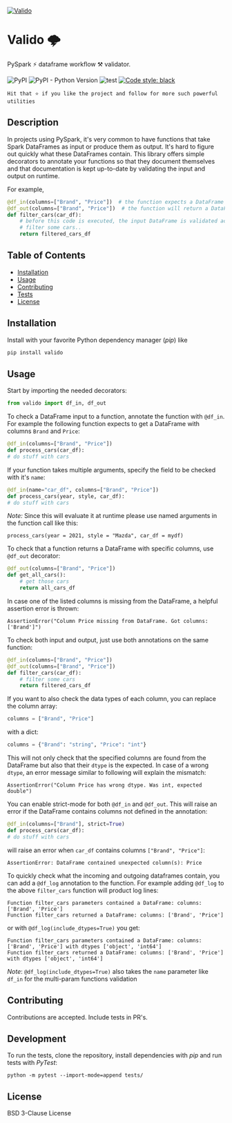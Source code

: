 <a href="https://ibb.co/gZdDQ7S"><img src="https://i.ibb.co/d4tQXcP/Valido.png" alt="Valido" border="0"></a>

# Valido 🌩  

PySpark ⚡ dataframe workflow ⚒ validator. 

![PyPI](https://img.shields.io/pypi/v/valido)
![PyPI - Python Version](https://img.shields.io/pypi/pyversions/valido)
![test](https://github.com/Spratiher9/Valido/workflows/Valido/badge.svg)
[![Code style: black](https://img.shields.io/badge/code%20style-black-000000.svg)](https://github.com/psf/black)

`Hit that ⭐ if you like the project and follow for more such powerful utilities`

## Description

In projects using PySpark, it's very common to have functions that take Spark DataFrames as input or produce them as
output. It's hard to figure out quickly what these DataFrames contain. This library offers simple decorators to annotate
your functions so that they document themselves and that documentation is kept up-to-date by validating the input and
output on runtime.

For example,

```python
@df_in(columns=["Brand", "Price"])  # the function expects a DataFrame as input parameter with columns Brand and Price
@df_out(columns=["Brand", "Price"])  # the function will return a DataFrame with columns Brand and Price
def filter_cars(car_df):
    # before this code is executed, the input DataFrame is validated according to the above decorator
    # filter some cars..
    return filtered_cars_df
```

## Table of Contents

* [Installation](#installation)
* [Usage](#usage)
* [Contributing](#contributing)
* [Tests](#tests)
* [License](#license)

## Installation

Install with your favorite Python dependency manager (_pip_) like

```sh
pip install valido
```

## Usage

Start by importing the needed decorators:

```python
from valido import df_in, df_out
```

To check a DataFrame input to a function, annotate the function with `@df_in`. For example the following function
expects to get a DataFrame with columns `Brand` and `Price`:

```python
@df_in(columns=["Brand", "Price"])
def process_cars(car_df):
# do stuff with cars
```

If your function takes multiple arguments, specify the field to be checked with it's `name`:

```python
@df_in(name="car_df", columns=["Brand", "Price"])
def process_cars(year, style, car_df):
# do stuff with cars
```

_Note:_
Since this will evaluate it at runtime please use named arguments in the function call like this:
```
process_cars(year = 2021, style = "Mazda", car_df = mydf)
```

To check that a function returns a DataFrame with specific columns, use `@df_out` decorator:

```python
@df_out(columns=["Brand", "Price"])
def get_all_cars():
    # get those cars
    return all_cars_df
```

In case one of the listed columns is missing from the DataFrame, a helpful assertion error is thrown:

```shell
AssertionError("Column Price missing from DataFrame. Got columns: ['Brand']")
```

To check both input and output, just use both annotations on the same function:

```python
@df_in(columns=["Brand", "Price"])
@df_out(columns=["Brand", "Price"])
def filter_cars(car_df):
    # filter some cars
    return filtered_cars_df
```

If you want to also check the data types of each column, you can replace the column array:

```python
columns = ["Brand", "Price"]
```

with a dict:

```python
columns = {"Brand": "string", "Price": "int"}
```

This will not only check that the specified columns are found from the DataFrame but also that their `dtype` is the
expected. In case of a wrong `dtype`, an error message similar to following will explain the mismatch:

```shell
AssertionError("Column Price has wrong dtype. Was int, expected double")
```

You can enable strict-mode for both `@df_in` and `@df_out`. This will raise an error if the DataFrame contains columns
not defined in the annotation:

```python
@df_in(columns=["Brand"], strict=True)
def process_cars(car_df):
# do stuff with cars
```

will raise an error when `car_df` contains columns `["Brand", "Price"]`:

```shell
AssertionError: DataFrame contained unexpected column(s): Price
```

To quickly check what the incoming and outgoing dataframes contain, you can add a `@df_log` annotation to the function.
For example adding `@df_log` to the above `filter_cars` function will product log lines:

```shell
Function filter_cars parameters contained a DataFrame: columns: ['Brand', 'Price']
Function filter_cars returned a DataFrame: columns: ['Brand', 'Price']
```

or with `@df_log(include_dtypes=True)` you get:

```shell
Function filter_cars parameters contained a DataFrame: columns: ['Brand', 'Price'] with dtypes ['object', 'int64']
Function filter_cars returned a DataFrame: columns: ['Brand', 'Price'] with dtypes ['object', 'int64']
```

_Note_:
`@df_log(include_dtypes=True)` also takes the `name` parameter like `df_in` for the multi-param functions validation

## Contributing

Contributions are accepted. Include tests in PR's.

## Development

To run the tests, clone the repository, install dependencies with _pip_ and run tests with _PyTest_:

```shell
python -m pytest --import-mode=append tests/
```

## License

BSD 3-Clause License

